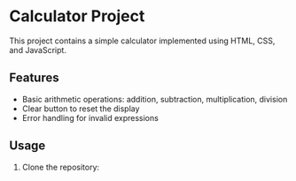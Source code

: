 # Calculator Project

This project contains a simple calculator implemented using HTML, CSS, and JavaScript.

## Features

- Basic arithmetic operations: addition, subtraction, multiplication, division
- Clear button to reset the display
- Error handling for invalid expressions

## Usage

1. Clone the repository:
 

